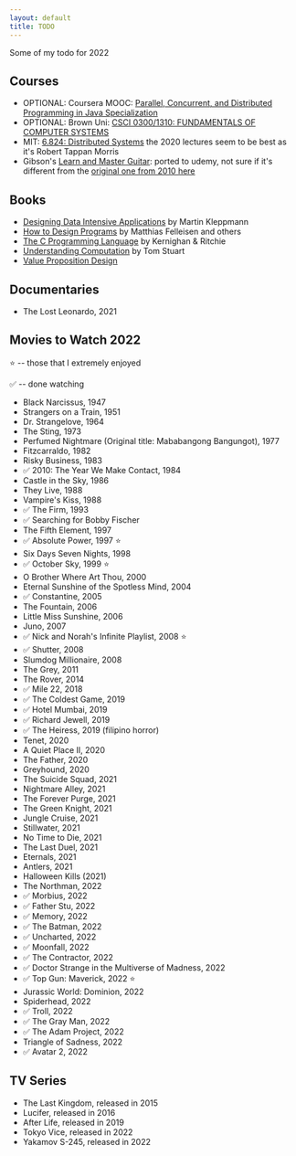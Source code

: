 ```yaml
---
layout: default
title: TODO
---
```


Some of my todo for 2022

## Courses

- OPTIONAL: Coursera MOOC: [Parallel, Concurrent, and Distributed Programming in Java Specialization
  ](https://www.coursera.org/specializations/pcdp)
- OPTIONAL: Brown Uni: [CSCI 0300/1310: FUNDAMENTALS OF COMPUTER SYSTEMS](http://cs.brown.edu/courses/csci0300/2021/index.html)
- MIT: [6.824: Distributed Systems](https://pdos.csail.mit.edu/6.824/) the 2020 lectures seem to be best as it's Robert Tappan Morris
- Gibson's [Learn and Master Guitar](https://www.udemy.com/course/learnandmasterguitar/): ported to udemy, not sure if it's different from the [original one from 2010 here](https://www.learnandmaster.com/guitar/)

## Books

- [Designing Data Intensive Applications](https://dataintensive.net/) by Martin Kleppmann
- [How to Design Programs](https://en.wikipedia.org/wiki/How_to_Design_Programs) by Matthias Felleisen and others
- [The C Programming Language](https://en.wikipedia.org/wiki/The_C_Programming_Language) by Kernighan & Ritchie
- [Understanding Computation](https://computationbook.com/) by Tom Stuart
- [Value Proposition Design](https://www.amazon.com/Value-Proposition-Design-Customers-Strategyzer/dp/1118968050)

## Documentaries

- The Lost Leonardo, 2021

## Movies to Watch 2022

⭐ -- those that I extremely enjoyed

✅ -- done watching

- Black Narcissus, 1947
- Strangers on a Train, 1951
- Dr. Strangelove, 1964
- The Sting, 1973
- Perfumed Nightmare (Original title: Mababangong Bangungot), 1977
- Fitzcarraldo, 1982
- Risky Business, 1983
- ✅ 2010: The Year We Make Contact, 1984
- Castle in the Sky, 1986
- They Live, 1988
- Vampire's Kiss, 1988
- ✅ The Firm, 1993
- ✅ Searching for Bobby Fischer
- The Fifth Element, 1997
- ✅ Absolute Power, 1997 ⭐
- Six Days Seven Nights, 1998
- ✅ October Sky, 1999 ⭐
- O Brother Where Art Thou, 2000
- Eternal Sunshine of the Spotless Mind, 2004
- ✅ Constantine, 2005
- The Fountain, 2006
- Little Miss Sunshine, 2006
- Juno, 2007
- ✅ Nick and Norah's Infinite Playlist, 2008 ⭐
- ✅ Shutter, 2008
- Slumdog Millionaire, 2008
- The Grey, 2011
- The Rover, 2014
- ✅ Mile 22, 2018
- ✅ The Coldest Game, 2019  
- ✅ Hotel Mumbai, 2019
- ✅ Richard Jewell, 2019
- ✅ The Heiress, 2019 (filipino horror)
- Tenet, 2020
- A Quiet Place II, 2020
- The Father, 2020
- Greyhound, 2020
- The Suicide Squad, 2021
- Nightmare Alley, 2021
- The Forever Purge, 2021
- The Green Knight, 2021
- Jungle Cruise, 2021
- Stillwater, 2021
- No Time to Die, 2021
- The Last Duel, 2021
- Eternals, 2021
- Antlers, 2021
- Halloween Kills (2021)
- The Northman, 2022
- ✅ Morbius, 2022
- ✅ Father Stu, 2022
- ✅ Memory, 2022
- ✅ The Batman, 2022
- ✅ Uncharted, 2022
- ✅ Moonfall, 2022
- ✅ The Contractor, 2022
- ✅ Doctor Strange in the Multiverse of Madness, 2022
- ✅ Top Gun: Maverick, 2022 ⭐
- Jurassic World: Dominion, 2022
- Spiderhead, 2022
- ✅ Troll, 2022
- ✅ The Gray Man, 2022
- ✅ The Adam Project, 2022
- Triangle of Sadness, 2022
- ✅ Avatar 2, 2022


## TV Series

- The Last Kingdom, released in 2015
- Lucifer, released in 2016
- After Life, released in 2019
- Tokyo Vice, released in 2022
- Yakamov S-245, released in 2022
